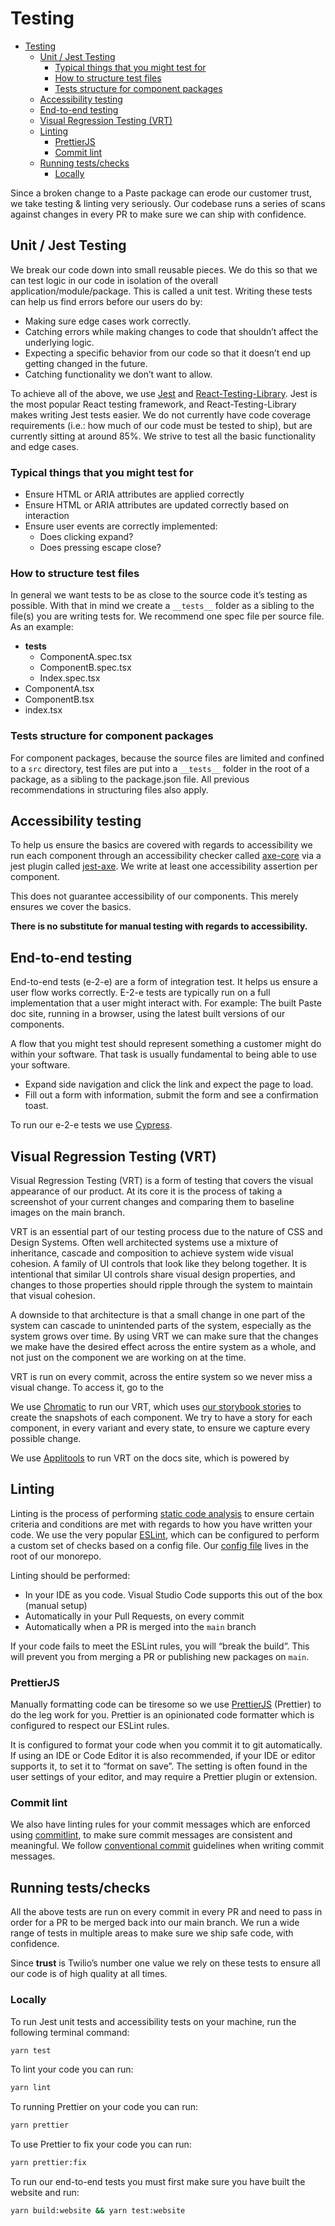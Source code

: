 # Testing

- [Testing](#testing)
  - [Unit / Jest Testing](#unit--jest-testing)
    - [Typical things that you might test for](#typical-things-that-you-might-test-for)
    - [How to structure test files](#how-to-structure-test-files)
    - [Tests structure for component packages](#tests-structure-for-component-packages)
  - [Accessibility testing](#accessibility-testing)
  - [End-to-end testing](#end-to-end-testing)
  - [Visual Regression Testing (VRT)](#visual-regression-testing-vrt)
  - [Linting](#linting)
    - [PrettierJS](#prettierjs)
    - [Commit lint](#commit-lint)
  - [Running tests/checks](#running-testschecks)
    - [Locally](#locally)

Since a broken change to a Paste package can erode our customer trust, we take testing & linting very seriously. Our codebase runs a series of scans against changes in every PR to make sure we can ship with confidence.

## Unit / Jest Testing

We break our code down into small reusable pieces. We do this so that we can test logic in our code in isolation of the overall application/module/package. This is called a unit test. Writing these tests can help us find errors before our users do by:

- Making sure edge cases work correctly.
- Catching errors while making changes to code that shouldn’t affect the underlying logic.
- Expecting a specific behavior from our code so that it doesn’t end up getting changed in the future.
- Catching functionality we don’t want to allow.

To achieve all of the above, we use [Jest](https://jestjs.io/) and [React-Testing-Library](https://testing-library.com/docs/react-testing-library/intro/). Jest is the most popular React testing framework, and React-Testing-Library makes writing Jest tests easier. We do not currently have code coverage requirements (i.e.: how much of our code must be tested to ship), but are currently sitting at around 85%. We strive to test all the basic functionality and edge cases.

### Typical things that you might test for

- Ensure HTML or ARIA attributes are applied correctly
- Ensure HTML or ARIA attributes are updated correctly based on interaction
- Ensure user events are correctly implemented:
  - Does clicking expand?
  - Does pressing escape close?

### How to structure test files

In general we want tests to be as close to the source code it’s testing as possible. With that in mind we create a `__tests__` folder as a sibling to the file(s) you are writing tests for. We recommend one spec file per source file. As an example:

- **tests**
  - ComponentA.spec.tsx
  - ComponentB.spec.tsx
  - Index.spec.tsx
- ComponentA.tsx
- ComponentB.tsx
- index.tsx

### Tests structure for component packages

For component packages, because the source files are limited and confined to a `src` directory, test files are put into a `__tests__` folder in the root of a package, as a sibling to the package.json file. All previous recommendations in structuring files also apply.

## Accessibility testing

To help us ensure the basics are covered with regards to accessibility we run each component through an accessibility checker called [axe-core](https://github.com/dequelabs/axe-core) via a jest plugin called [jest-axe](https://github.com/nickcolley/jest-axe). We write at least one accessibility assertion per component.

This does not guarantee accessibility of our components. This merely ensures we cover the basics.

**There is no substitute for manual testing with regards to accessibility.**

## End-to-end testing

End-to-end tests (e-2-e) are a form of integration test. It helps us ensure a user flow works correctly. E-2-e tests are typically run on a full implementation that a user might interact with. For example: The built Paste doc site, running in a browser, using the latest built versions of our components.

A flow that you might test should represent something a customer might do within your software. That task is usually fundamental to being able to use your software.

- Expand side navigation and click the link and expect the page to load.
- Fill out a form with information, submit the form and see a confirmation toast.

To run our e-2-e tests we use [Cypress](https://www.cypress.io/).

## Visual Regression Testing (VRT)

Visual Regression Testing (VRT) is a form of testing that covers the visual appearance of our product. At its core it is the process of taking a screenshot of your current changes and comparing them to baseline images on the main branch.

VRT is an essential part of our testing process due to the nature of CSS and Design Systems. Often well architected systems use a mixture of inheritance, cascade and composition to achieve system wide visual cohesion. A family of UI controls that look like they belong together. It is intentional that similar UI controls share visual design properties, and changes to those properties should ripple through the system to maintain that visual cohesion.

A downside to that architecture is that a small change in one part of the system can cascade to unintended parts of the system, especially as the system grows over time. By using VRT we can make sure that the changes we make have the desired effect across the entire system as a whole, and not just on the component we are working on at the time.

VRT is run on every commit, across the entire system so we never miss a visual change. To access it, go to the

We use [Chromatic](https://www.chromatic.com/) to run our VRT, which uses [our storybook stories](https://twilio-labs.github.io/paste/?path=/story/components-alert--all-variant) to create the snapshots of each component. We try to have a story for each component, in every variant and every state, to ensure we capture every possible change.

We use [Applitools]() to run VRT on the docs site, which is powered by

## Linting

Linting is the process of performing [static code analysis](https://en.wikipedia.org/wiki/Static_program_analysis) to ensure certain criteria and conditions are met with regards to how you have written your code. We use the very popular [ESLint](https://eslint.org/), which can be configured to perform a custom set of checks based on a config file. Our [config file](https://github.com/twilio-labs/paste/blob/main/.eslintrc.js) lives in the root of our monorepo.

Linting should be performed:

- In your IDE as you code. Visual Studio Code supports this out of the box (manual setup)
- Automatically in your Pull Requests, on every commit
- Automatically when a PR is merged into the `main` branch

If your code fails to meet the ESLint rules, you will “break the build”. This will prevent you from merging a PR or publishing new packages on `main`.

### PrettierJS

Manually formatting code can be tiresome so we use [PrettierJS](https://prettier.io/) (Prettier) to do the leg work for you. Prettier is an opinionated code formatter which is configured to respect our ESLint rules.

It is configured to format your code when you commit it to git automatically. If using an IDE or Code Editor it is also recommended, if your IDE or editor supports it, to set it to “format on save”. The setting is often found in the user settings of your editor, and may require a Prettier plugin or extension.

### Commit lint

We also have linting rules for your commit messages which are enforced using [commitlint](https://commitlint.js.org/#/), to make sure commit messages are consistent and meaningful. We follow [conventional commit](https://www.conventionalcommits.org/en/v1.0.0/) guidelines when writing commit messages.

## Running tests/checks

All the above tests are run on every commit in every PR and need to pass in order for a PR to be merged back into our main branch. We run a wide range of tests in multiple areas to make sure we ship safe code, with confidence.

Since **trust** is Twilio’s number one value we rely on these tests to ensure all our code is of high quality at all times.

### Locally

To run Jest unit tests and accessibility tests on your machine, run the following terminal command:

```bash
yarn test
```

To lint your code you can run:

```bash
yarn lint
```

To running Prettier on your code you can run:

```bash
yarn prettier
```

To use Prettier to fix your code you can run:

```bash
yarn prettier:fix
```

To run our end-to-end tests you must first make sure you have built the website and run:

```bash
yarn build:website && yarn test:website
```
